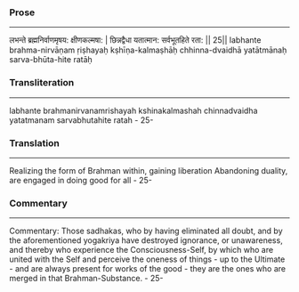 ### Prose 
 --- 
लभन्ते ब्रह्मनिर्वाणमृषय: क्षीणकल्मषा: |
छिन्नद्वैधा यतात्मान: सर्वभूतहिते रता: || 25||
labhante brahma-nirvāṇam ṛiṣhayaḥ kṣhīṇa-kalmaṣhāḥ
chhinna-dvaidhā yatātmānaḥ sarva-bhūta-hite ratāḥ

### Transliteration 
 --- 
labhante brahmanirvanamrishayah kshinakalmashah chinnadvaidha yatatmanam sarvabhutahite ratah - 25-

### Translation 
 --- 
Realizing the form of Brahman within, gaining liberation Abandoning duality, are engaged in doing good for all - 25-

### Commentary 
 --- 
Commentary: Those sadhakas, who by having eliminated all doubt, and by the aforementioned yogakriya have destroyed ignorance, or unawareness, and thereby who experience the Consciousness-Self, by which who are united with the Self and perceive the oneness of things - up to the Ultimate - and are always present for works of the good - they are the ones who are merged in that Brahman-Substance. - 25-